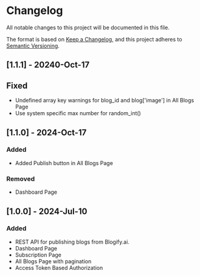 # Changelog

All notable changes to this project will be documented in this file.

The format is based on [Keep a Changelog](https://keepachangelog.com/en/1.1.0/),
and this project adheres to [Semantic Versioning](https://semver.org/spec/v2.0.0.html).

## [1.1.1] - 20240-Oct-17

## Fixed

- Undefined array key warnings for blog_id and blog['image'] in All Blogs Page
- Use system specific max number for random_int()

## [1.1.0] - 2024-Oct-17

### Added

- Added Publish button in All Blogs Page 

### Removed

- Dashboard Page

## [1.0.0] - 2024-Jul-10

### Added

- REST API for publishing blogs from Blogify.ai.
- Dashboard Page
- Subscription Page
- All Blogs Page with pagination
- Access Token Based Authorization